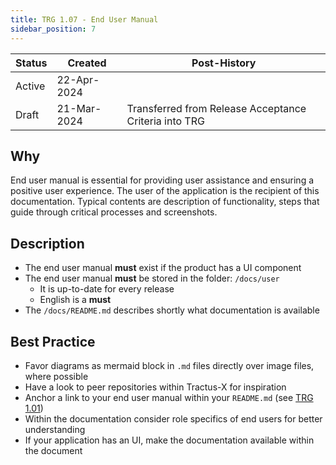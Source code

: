 ```yaml
---
title: TRG 1.07 - End User Manual
sidebar_position: 7
---
```


| Status | Created     | Post-History                                          |
|--------|-------------|-------------------------------------------------------|
| Active | 22-Apr-2024 |                                                       |
| Draft  | 21-Mar-2024 | Transferred from Release Acceptance Criteria into TRG |

## Why

End user manual is essential for providing user assistance and ensuring a positive user experience. The user of the application is the recipient of this documentation. Typical contents are description of functionality, steps that guide through critical processes and screenshots.

## Description

- The end user manual **must** exist if the product has a UI component
- The end user manual **must** be stored in the folder: `/docs/user`
  - It is up-to-date for every release
  - English is a **must**
- The `/docs/README.md` describes shortly what documentation is available

## Best Practice

- Favor diagrams as mermaid block in `.md` files directly over image files, where possible
- Have a look to peer repositories within Tractus-X for inspiration
- Anchor a link to your end user manual within your `README.md` (see [TRG 1.01](/docs/release/trg-1/trg-1-01))
- Within the documentation consider role specifics of end users for better understanding
- If your application has an UI, make the documentation available within the document
